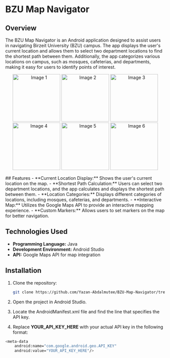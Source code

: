 # BZU Map Navigator

## Overview
The BZU Map Navigator is an Android application designed to assist users in navigating Birzeit University (BZU) campus. The app displays the user's current location and allows them to select two department locations to find the shortest path between them. Additionally, the app categorizes various locations on campus, such as mosques, cafeterias, and departments, making it easy for users to identify points of interest.
<p align="center">
  <img src="https://github.com/Yazan-Abdalmutee/BZU-Map-Navigator/blob/master/image1.jfif" alt="Image 1" width="150"/>
  <img src="https://github.com/Yazan-Abdalmutee/BZU-Map-Navigator/blob/master/image2.jfif" alt="Image 2" width="150"/>
  <img src="https://github.com/Yazan-Abdalmutee/BZU-Map-Navigator/blob/master/image3.jfif" alt="Image 3" width="150"/>
  <img src="https://github.com/Yazan-Abdalmutee/BZU-Map-Navigator/blob/master/image4.jfif" alt="Image 4" width="150"/>
  <img src="https://github.com/Yazan-Abdalmutee/BZU-Map-Navigator/blob/master/image5.jfif" alt="Image 5" width="150"/>
  <img src="https://github.com/Yazan-Abdalmutee/BZU-Map-Navigator/blob/master/image6.jfif" alt="Image 6" width="150"/>
</p>
## Features
- **Current Location Display:** Shows the user's current location on the map.
- **Shortest Path Calculation:** Users can select two department locations, and the app calculates and displays the shortest path between them.
- **Location Categories:** Displays different categories of locations, including mosques, cafeterias, and departments.
- **Interactive Map:** Utilizes the Google Maps API to provide an interactive mapping experience.
- **Custom Markers:** Allows users to set markers on the map for better navigation.

## Technologies Used
- **Programming Language:** Java
- **Development Environment:** Android Studio
- **API:** Google Maps API for map integration

## Installation
1. Clone the repository:
   ```bash
   git clone https://github.com/Yazan-Abdalmutee/BZU-Map-Navigator/tree/master
2. Open the project in Android Studio.

3. Locate the AndroidManifest.xml file and find the line that specifies the API key.
4. Replace **YOUR_API_KEY_HERE** with your actual API key in the following format:
```bash
<meta-data
    android:name="com.google.android.geo.API_KEY"
    android:value="YOUR_API_KEY_HERE"/>
